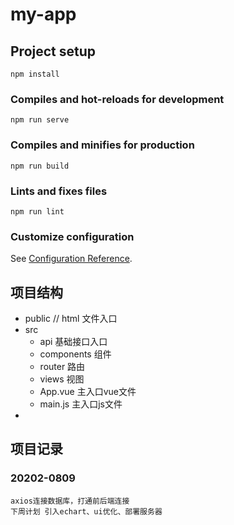 # my-app

## Project setup
```
npm install
```

### Compiles and hot-reloads for development
```
npm run serve
```

### Compiles and minifies for production
```
npm run build
```

### Lints and fixes files
```
npm run lint
```

### Customize configuration
See [Configuration Reference](https://cli.vuejs.org/config/).

## 项目结构

- public        // html 文件入口
- src
  - api    基础接口入口
  - components  组件
  - router  路由
  - views  视图
  - App.vue    主入口vue文件
  - main.js     主入口js文件
- 

## 项目记录
###  20202-0809
    axios连接数据库，打通前后端连接
    下周计划 引入echart、ui优化、部署服务器
